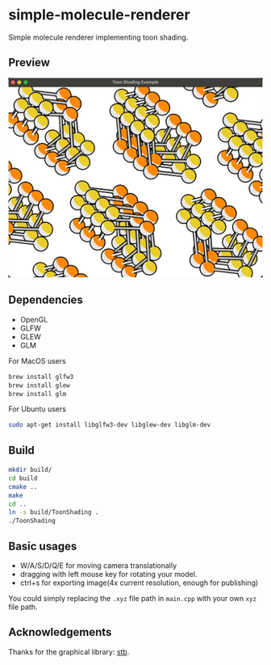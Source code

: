 # simple-molecule-renderer

Simple molecule renderer implementing toon shading.

## Preview

![Preview image](asset/preview_with_outline.png "Preview image")

## Dependencies

- OpenGL
- GLFW
- GLEW
- GLM

For MacOS users

```Bash
brew install glfw3
brew install glew
brew install glm
```

For Ubuntu users

```Bash
sudo apt-get install libglfw3-dev libglew-dev libglm-dev
```

## Build

```Bash
mkdir build/
cd build
cmake ..
make
cd ..
ln -s build/ToonShading .
./ToonShading
```

## Basic usages

- W/A/S/D/Q/E for moving camera translationally
- dragging with left mouse key for rotating your model.
- ctrl+s for exporting image(4x current resolution, enough for publishing)

You could simply replacing the `.xyz` file path in `main.cpp` with your own `xyz` file path.

## Acknowledgements

Thanks for the graphical library: [stb](https://github.com/nothings/stb).
